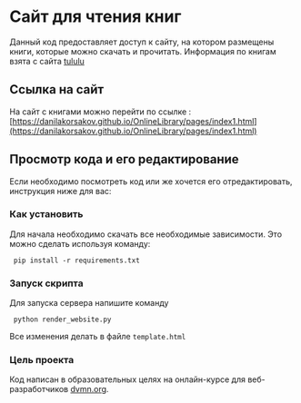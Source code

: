 # Сайт для чтения книг

Данный код предоставляет доступ к сайту, на котором размещены книги, которые можно скачать и прочитать. Информация по книгам взята с сайта [tululu](https://tululu.org/)


## Ссылка на сайт
 
 На сайт с книгами можно перейти по ссылке : [https://danilakorsakov.github.io/OnlineLibrary/pages/index1.html](https://danilakorsakov.github.io/OnlineLibrary/pages/index1.html)

## Просмотр кода и его редактирование

Если необходимо посмотреть код или же хочется его отредактировать, инструкция ниже для вас:

### Как установить

Для начала необходимо скачать все необходимые зависимости. Это можно сделать используя команду:
```
 pip install -r requirements.txt
```

### Запуск скрипта

Для запуска сервера напишите команду

```
 python render_website.py
```

Все изменения делать в файле `template.html`

### Цель проекта
Код написан в образовательных целях на онлайн-курсе для веб-разработчиков [dvmn.org](https://dvmn.org/).
